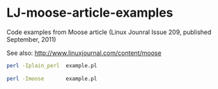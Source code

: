 LJ-moose-article-examples
=========================

Code examples from Moose article (Linux Jounral Issue 209, published September, 2011)

See also: http://www.linuxjournal.com/content/moose

```bash
perl -Iplain_perl  example.pl
 
perl -Imoose       example.pl
```